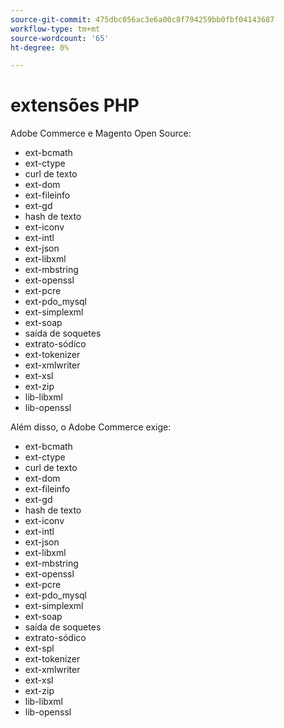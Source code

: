```yaml
---
source-git-commit: 475dbc056ac3e6a00c8f794259bb0fbf04143687
workflow-type: tm+mt
source-wordcount: '65'
ht-degree: 0%

---
```

# extensões PHP

Adobe Commerce e Magento Open Source:

- ext-bcmath
- ext-ctype
- curl de texto
- ext-dom
- ext-fileinfo
- ext-gd
- hash de texto
- ext-iconv
- ext-intl
- ext-json
- ext-libxml
- ext-mbstring
- ext-openssl
- ext-pcre
- ext-pdo_mysql
- ext-simplexml
- ext-soap
- saída de soquetes
- extrato-sódico
- ext-tokenizer
- ext-xmlwriter
- ext-xsl
- ext-zip
- lib-libxml
- lib-openssl

Além disso, o Adobe Commerce exige:

- ext-bcmath
- ext-ctype
- curl de texto
- ext-dom
- ext-fileinfo
- ext-gd
- hash de texto
- ext-iconv
- ext-intl
- ext-json
- ext-libxml
- ext-mbstring
- ext-openssl
- ext-pcre
- ext-pdo_mysql
- ext-simplexml
- ext-soap
- saída de soquetes
- extrato-sódico
- ext-spl
- ext-tokenizer
- ext-xmlwriter
- ext-xsl
- ext-zip
- lib-libxml
- lib-openssl
